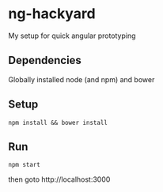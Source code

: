 ng-hackyard
===========

My setup for quick angular prototyping

## Dependencies
Globally installed node (and npm) and bower

## Setup
```
npm install && bower install
```

## Run
```
npm start
```

then goto http://localhost:3000
